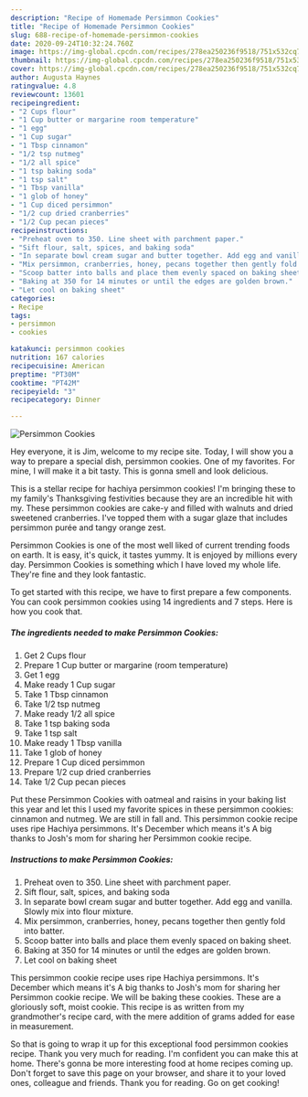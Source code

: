 ```yaml
---
description: "Recipe of Homemade Persimmon Cookies"
title: "Recipe of Homemade Persimmon Cookies"
slug: 688-recipe-of-homemade-persimmon-cookies
date: 2020-09-24T10:32:24.760Z
image: https://img-global.cpcdn.com/recipes/278ea250236f9518/751x532cq70/persimmon-cookies-recipe-main-photo.jpg
thumbnail: https://img-global.cpcdn.com/recipes/278ea250236f9518/751x532cq70/persimmon-cookies-recipe-main-photo.jpg
cover: https://img-global.cpcdn.com/recipes/278ea250236f9518/751x532cq70/persimmon-cookies-recipe-main-photo.jpg
author: Augusta Haynes
ratingvalue: 4.8
reviewcount: 13601
recipeingredient:
- "2 Cups flour"
- "1 Cup butter or margarine room temperature"
- "1 egg"
- "1 Cup sugar"
- "1 Tbsp cinnamon"
- "1/2 tsp nutmeg"
- "1/2 all spice"
- "1 tsp baking soda"
- "1 tsp salt"
- "1 Tbsp vanilla"
- "1 glob of honey"
- "1 Cup diced persimmon"
- "1/2 cup dried cranberries"
- "1/2 Cup pecan pieces"
recipeinstructions:
- "Preheat oven to 350. Line sheet with parchment paper."
- "Sift flour, salt, spices, and baking soda"
- "In separate bowl cream sugar and butter together. Add egg and vanilla. Slowly mix into flour mixture."
- "Mix persimmon, cranberries, honey, pecans together then gently fold into batter."
- "Scoop batter into balls and place them evenly spaced on baking sheet."
- "Baking at 350 for 14 minutes or until the edges are golden brown."
- "Let cool on baking sheet"
categories:
- Recipe
tags:
- persimmon
- cookies

katakunci: persimmon cookies 
nutrition: 167 calories
recipecuisine: American
preptime: "PT30M"
cooktime: "PT42M"
recipeyield: "3"
recipecategory: Dinner

---
```



![Persimmon Cookies](https://img-global.cpcdn.com/recipes/278ea250236f9518/751x532cq70/persimmon-cookies-recipe-main-photo.jpg)

Hey everyone, it is Jim, welcome to my recipe site. Today, I will show you a way to prepare a special dish, persimmon cookies. One of my favorites. For mine, I will make it a bit tasty. This is gonna smell and look delicious.

This is a stellar recipe for hachiya persimmon cookies! I&#39;m bringing these to my family&#39;s Thanksgiving festivities because they are an incredible hit with my. These persimmon cookies are cake-y and filled with walnuts and dried sweetened cranberries. I&#39;ve topped them with a sugar glaze that includes persimmon purée and tangy orange zest.

Persimmon Cookies is one of the most well liked of current trending foods on earth. It is easy, it's quick, it tastes yummy. It is enjoyed by millions every day. Persimmon Cookies is something which I have loved my whole life. They're fine and they look fantastic.


To get started with this recipe, we have to first prepare a few components. You can cook persimmon cookies using 14 ingredients and 7 steps. Here is how you cook that.

<!--inarticleads1-->

##### The ingredients needed to make Persimmon Cookies:

1. Get 2 Cups flour
1. Prepare 1 Cup butter or margarine (room temperature)
1. Get 1 egg
1. Make ready 1 Cup sugar
1. Take 1 Tbsp cinnamon
1. Take 1/2 tsp nutmeg
1. Make ready 1/2 all spice
1. Take 1 tsp baking soda
1. Take 1 tsp salt
1. Make ready 1 Tbsp vanilla
1. Take 1 glob of honey
1. Prepare 1 Cup diced persimmon
1. Prepare 1/2 cup dried cranberries
1. Take 1/2 Cup pecan pieces


Put these Persimmon Cookies with oatmeal and raisins in your baking list this year and let this I used my favorite spices in these persimmon cookies: cinnamon and nutmeg. We are still in fall and. This persimmon cookie recipe uses ripe Hachiya persimmons. It&#39;s December which means it&#39;s A big thanks to Josh&#39;s mom for sharing her Persimmon cookie recipe. 

<!--inarticleads2-->

##### Instructions to make Persimmon Cookies:

1. Preheat oven to 350. Line sheet with parchment paper.
1. Sift flour, salt, spices, and baking soda
1. In separate bowl cream sugar and butter together. Add egg and vanilla. Slowly mix into flour mixture.
1. Mix persimmon, cranberries, honey, pecans together then gently fold into batter.
1. Scoop batter into balls and place them evenly spaced on baking sheet.
1. Baking at 350 for 14 minutes or until the edges are golden brown.
1. Let cool on baking sheet


This persimmon cookie recipe uses ripe Hachiya persimmons. It&#39;s December which means it&#39;s A big thanks to Josh&#39;s mom for sharing her Persimmon cookie recipe. We will be baking these cookies. These are a gloriously soft, moist cookie. This recipe is as written from my grandmother&#39;s recipe card, with the mere addition of grams added for ease in measurement. 

So that is going to wrap it up for this exceptional food persimmon cookies recipe. Thank you very much for reading. I'm confident you can make this at home. There's gonna be more interesting food at home recipes coming up. Don't forget to save this page on your browser, and share it to your loved ones, colleague and friends. Thank you for reading. Go on get cooking!

